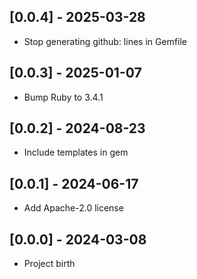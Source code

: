 ## [0.0.4] - 2025-03-28

- Stop generating github: lines in Gemfile

## [0.0.3] - 2025-01-07

- Bump Ruby to 3.4.1

## [0.0.2] - 2024-08-23

- Include templates in gem

## [0.0.1] - 2024-06-17

- Add Apache-2.0 license

## [0.0.0] - 2024-03-08

- Project birth
